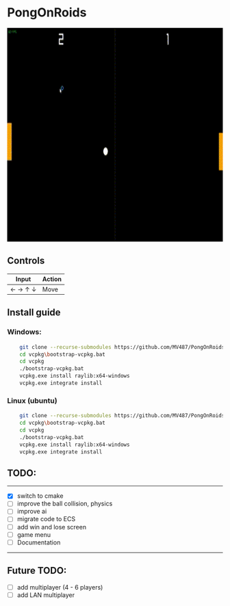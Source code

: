 # PongOnRoids
<p align="center">
    <img src="https://github.com/MV487/PongOnRoids/blob/master/assets/Untitled%20video.gif" alt="GIF" width="800" height="500"  />
</p>

## Controls

| Input                        | Action                |
|-------------------------------|----------------------|
| ←  → ↑ ↓           | Move                           |

## Install guide

### Windows:
```bash
    git clone --recurse-submodules https://github.com/MV487/PongOnRoids.git
    cd vcpkg\bootstrap-vcpkg.bat
    cd vcpkg
    ./bootstrap-vcpkg.bat
    vcpkg.exe install raylib:x64-windows
    vcpkg.exe integrate install
```
### Linux (ubuntu)
```bash
    git clone --recurse-submodules https://github.com/MV487/PongOnRoids.git
    cd vcpkg\bootstrap-vcpkg.bat
    cd vcpkg
    ./bootstrap-vcpkg.bat
    vcpkg.exe install raylib:x64-windows
    vcpkg.exe integrate install
```
## TODO:
---
- [x] switch to cmake
- [ ] improve the ball collision, physics
- [ ] improve ai
- [ ] migrate code to ECS
- [ ] add win and lose screen
- [ ] game menu
- [ ] Documentation

---
## Future TODO:
- [ ] add multiplayer (4 - 6 players)
- [ ] add LAN multiplayer
